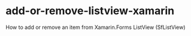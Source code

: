 # add-or-remove-listview-xamarin
How to add or remove an item from Xamarin.Forms ListView (SfListView)
